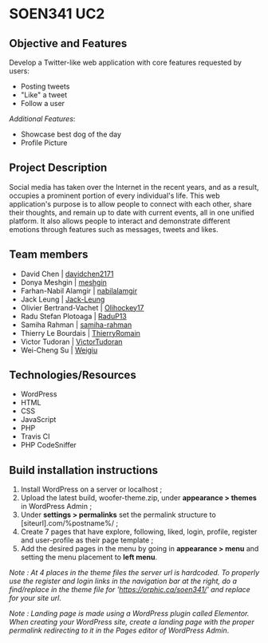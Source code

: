 # SOEN341 UC2

## Objective and Features
Develop a Twitter-like web application with core features requested by users:
- Posting tweets
- "Like" a tweet
- Follow a user

*Additional Features*:
- Showcase best dog of the day
- Profile Picture

## Project Description
Social media has taken over the Internet in the recent years, and as a result, occupies a prominent portion of every individual's life. This web application's purpose is to allow people to connect with each other, share their thoughts, and remain up to date with current events, all in one unified platform. It also allows people to interact and demonstrate different emotions through features such as messages, tweets and likes.

## Team members
- David Chen | [davidchen2171](https://github.com/davidchen2171)
- Donya Meshgin | [meshgin](https://github.com/meshgin)
- Farhan-Nabil Alamgir | [nabilalamgir](https://github.com/nabilalamgir)
- Jack Leung | [Jack-Leung](https://github.com/Jack-Leung)
- Olivier Bertrand-Vachet | [Olihockey17](https://github.com/Olihockey17)
- Radu Stefan Plotoaga | [RaduP13](https://github.com/RaduP13)
- Samiha Rahman | [samiha-rahman](https://github.com/samiha-rahman)
- Thierry Le Bourdais | [ThierryRomain](https://github.com/ThierryRomain)
- Victor Tudoran | [VictorTudoran](https://github.com/VictorTudoran)
- Wei-Cheng Su | [Weigiu](https://github.com/Weigiu)

## Technologies/Resources
- WordPress
- HTML
- CSS
- JavaScript
- PHP
- Travis CI
- PHP CodeSniffer



## Build installation instructions

1. Install WordPress on a server or localhost ;
2. Upload the latest build, woofer-theme.zip, under **appearance > themes** in WordPress Admin ;
3. Under **settings > permalinks** set the permalink structure to [siteurl].com/%postname%/ ;
4. Create 7 pages that have explore, following, liked, login, profile, register and user-profile as their page template ;
5. Add the desired pages in the menu by going in **appearance > menu** and setting the menu placement to **left menu**.

*Note : At 4 places in the theme files the server url is hardcoded. To properly use the register and login links in the navigation bar at the right, do a find/replace in the theme file for 'https://orphic.ca/soen341/' and replace for your site url*.

*Note : Landing page is made using a WordPress plugin called Elementor. When creating your WordPress site, create a landing page with the proper permalink redirecting to it in the Pages editor of WordPress Admin*.

